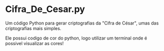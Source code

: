 # Cifra_De_Cesar.py
Um código Python para gerar criptografias da "Cifra de César", umas das criptografias mais simples.

Ele possui codigo de cor do python, logo utilizar um terminal onde é possivel visualizar as cores!

